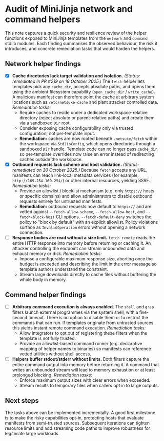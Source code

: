 # Audit of MiniJinja network and command helpers

This note captures a quick security and resilience review of the helper
functions exposed to MiniJinja templates from the `network` and `command`
stdlib modules. Each finding summarises the observed behaviour, the risk it
introduces, and concrete remediation tasks that would harden the helpers.

## Network helper findings

- [x] **Cache directories lack target validation and isolation.** *(Status:
  remediated in PR #219 on 19 October 2025.)* The `fetch` helper lets templates
  pick any `cache_dir`, accepts absolute paths, and opens them using the
  ambient filesystem capability (`open_cache_dir` / `write_cache`). A malicious
  manifest can therefore point the cache at arbitrary system locations such as
  `/etc/netsuke-cache` and plant attacker controlled data. *Remediation tasks:*
  - Require caches to reside under a dedicated workspace-relative directory
    (reject absolute or parent-relative paths) and create them via a sandboxed
    `Dir` root.
  - Consider exposing cache configurability only via trusted configuration,
    not per-template input.
  - **Remediation:** caches are now rooted beneath `.netsuke/fetch` within the
    workspace via `StdlibConfig`, which opens directories through a sandboxed
    `Dir` handle. Template code can no longer pass `cache_dir`, so per-template
    overrides now raise an error instead of redirecting caches outside the
    workspace.
- [x] **Outbound requests lack scheme and host validation.** *(Status:
  remediated on 20 October 2025.)* Because `fetch` accepts any URL, manifests
  can reach link-local metadata services (for example,
  `http://169.254.169.254/`) or other internal resources, yielding SSRF.
  *Remediation tasks:*
  - Provide an allowlist / blocklist mechanism (e.g. only `https://` hosts or
    specific domains) and allow administrators to disable outbound requests
    entirely for untrusted manifests.
  - **Remediation:** outbound requests now default to `https://` and are
    vetted against `--fetch-allow-scheme`, `--fetch-allow-host`, and
    `--fetch-block-host` CLI options. `--fetch-default-deny` switches the
    policy to "block by default" with an explicit allowlist. Policy violations
    surface as `InvalidOperation` errors without opening a network connection.
- [ ] **Response bodies are read without a size limit.** `fetch_remote` reads
  the entire HTTP response into memory before returning or caching it. An
  attacker controlling the endpoint can stream unbounded data and exhaust
  memory or disk. *Remediation tasks:*
  - Impose a configurable maximum response size, aborting once the budget is
    exceeded and describing the limit in the error message so template authors
    understand the constraint.
  - Stream large downloads directly to cache files without buffering the whole
    body in memory.

## Command helper findings

- [ ] **Arbitrary command execution is always enabled.** The `shell` and `grep`
  filters launch external programmes via the system shell, with a five-second
  timeout. There is no option to disable them or to restrict the commands that
  can run. If templates originate from untrusted sources this yields instant
  remote command execution. *Remediation tasks:*
  - Allow integrators to opt out of registering these filters when the
    template is not fully trusted.
  - Provide an allowlist-based command runner (e.g. declarative mapping of
    helper names to binaries) so manifests can reference vetted utilities
    without shell access.
- [ ] **Helpers buffer stdout/stderr without limits.** Both filters capture the
  entire command output into memory before returning it. A command that writes
  an unbounded stream will lead to memory exhaustion or at least prolonged
  blocking. *Remediation tasks:*
  - Enforce maximum output sizes with clear errors when exceeded.
  - Stream results to temporary files when callers opt in to large outputs.

## Next steps

The tasks above can be implemented incrementally. A good first milestone is to
make the risky capabilities opt-in, protecting hosts that evaluate manifests
from semi-trusted sources. Subsequent iterations can tighten resource limits
and add streaming code paths to improve robustness for legitimate large
workloads.
